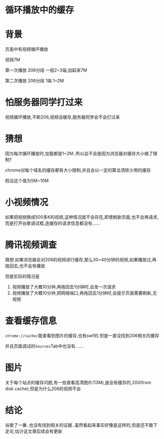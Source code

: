# 循环播放中的缓存

# 背景

页面中有视频循环播放

视频7M

第一次播放 206分段 一般2~3端,加起来7M

第二次播放 206分段 1端 1~2M

# 怕服务器同学打过来

视频循环播放,不断206,视频没缓存,服务器同学会不会打过来

# 猜想

因为每次循环播放时,加载都是1~2M..所以会不会是因为浏览器对缓存大小做了限制?

chrome对每个域名的缓存都有大小限制,并且会以一定的算法清除少用的缓存

假设这个值为5M~10M

# 小视频情况

如果把视频换成500多K的视频,这种情况就不会存在,即使刷新页面,也不会再请求,而是打开谷歌调试框,连缓存的请求信息都没有......

# 腾讯视频调查

猜想.如果浏览器会对206的视频进行缓存,那么30~40分钟的视频,如果播放过,再拖回去,也不会有播放

但是实际的情况是

1. 视频播放了大概10分钟,再拖回去1分钟时,会发一次请求
2. 视频播放了大概10分钟,把网络端口,再拖回去1分钟时,会提示页面需要刷新,无视频

# 查看缓存信息

`chrome://cache/`能查看到图片的缓存,也有swf的.但是一直没找到206相关的缓存

并且页面调试的`Sources`Tab中也没有.......

# 图片

关于每个站点的缓存问题,有一些查看高清图片(13M),是会有缓存的,200(from disk cache),但是为什么206的视频不会

# 结论

谷歌了一番..也没有找到相关的证据..虽然看起来事实好像是这样的,但是还不敢下定论,估计这文章后续会有更新
